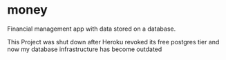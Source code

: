 # money
Financial management app with data stored on a database.

This Project was shut down after Heroku revoked its free postgres tier and now my database infrastructure has become outdated
